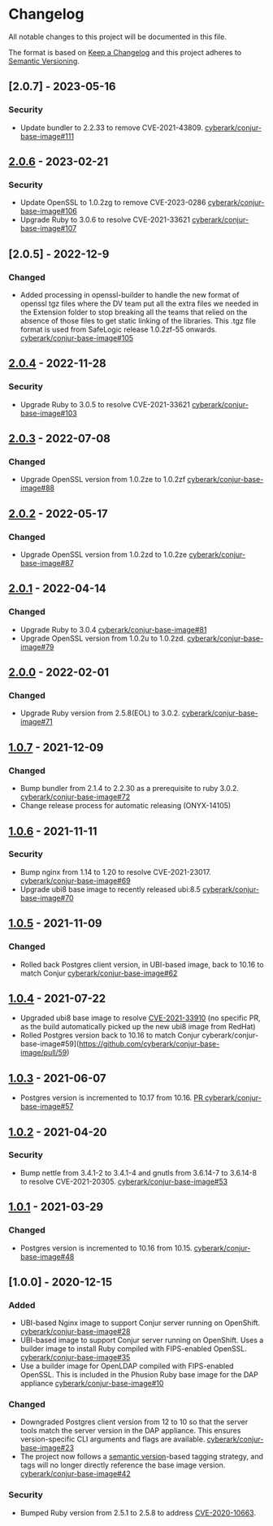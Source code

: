 # Changelog
All notable changes to this project will be documented in this file.

The format is based on [Keep a Changelog](http://keepachangelog.com/en/1.0.0/)
and this project adheres to [Semantic Versioning](http://semver.org/spec/v2.0.0.html).

## [2.0.7] - 2023-05-16

### Security
- Update bundler to 2.2.33 to remove CVE-2021-43809.
  [cyberark/conjur-base-image#111](https://github.com/cyberark/conjur-base-image/pull/111)

## [2.0.6] - 2023-02-21

### Security
- Update OpenSSL to 1.0.2zg to remove CVE-2023-0286
  [cyberark/conjur-base-image#106](https://github.com/cyberark/conjur-base-image/pull/106)
- Upgrade Ruby to 3.0.6 to resolve CVE-2021-33621
  [cyberark/conjur-base-image#107](https://github.com/cyberark/conjur-base-image/pull/107)

## [2.0.5] - 2022-12-9

### Changed
- Added processing in openssl-builder to handle the new format of openssl tgz files
  where the DV team put all the extra files we needed in the Extension folder to 
  stop breaking all the teams that relied on the absence of those files to get
  static linking of the libraries. This .tgz file format is used from SafeLogic
  release 1.0.2zf-55 onwards.
  [cyberark/conjur-base-image#105](https://github.com/cyberark/conjur-base-image/pull/105)

## [2.0.4] - 2022-11-28

### Security
- Upgrade Ruby to 3.0.5 to resolve CVE-2021-33621
  [cyberark/conjur-base-image#103](https://github.com/cyberark/conjur-base-image/pull/103)

## [2.0.3] - 2022-07-08

### Changed
- Upgrade OpenSSL version from 1.0.2ze to 1.0.2zf
  [cyberark/conjur-base-image#88](https://github.com/cyberark/conjur-base-image/pull/88)

## [2.0.2] - 2022-05-17

### Changed

- Upgrade OpenSSL version from 1.0.2zd to 1.0.2ze
  [cyberark/conjur-base-image#87](https://github.com/cyberark/conjur-base-image/pull/87)

## [2.0.1] - 2022-04-14

### Changed

- Upgrade Ruby to 3.0.4
  [cyberark/conjur-base-image#81](https://github.com/cyberark/conjur-base-image/pull/81)
- Upgrade OpenSSL version from 1.0.2u to 1.0.2zd.
  [cyberark/conjur-base-image#79](https://github.com/cyberark/conjur-base-image/pull/79)

## [2.0.0] - 2022-02-01

### Changed

- Upgrade Ruby version from 2.5.8(EOL) to 3.0.2.
  [cyberark/conjur-base-image#71](https://github.com/cyberark/conjur-base-image/pull/71)

## [1.0.7] - 2021-12-09

### Changed

- Bump bundler from 2.1.4 to 2.2.30 as a prerequisite to ruby 3.0.2.
  [cyberark/conjur-base-image#72](https://github.com/cyberark/conjur-base-image/pull/72)
- Change release process for automatic releasing (ONYX-14105)

## [1.0.6] - 2021-11-11

### Security
- Bump nginx from 1.14 to 1.20 to resolve CVE-2021-23017.
  [cyberark/conjur-base-image#69](https://github.com/cyberark/conjur-base-image/pull/69)
- Upgrade ubi8 base image to recently released ubi:8.5
  [cyberark/conjur-base-image#70](https://github.com/cyberark/conjur-base-image/pull/70)

## [1.0.5] - 2021-11-09

### Changed

- Rolled back Postgres client version, in UBI-based image, back to 10.16 to match Conjur 
  [cyberark/conjur-base-image#62](https://github.com/cyberark/conjur-base-image/pull/62)

## [1.0.4] - 2021-07-22

- Upgraded ubi8 base image to resolve [CVE-2021-33910](https://nvd.nist.gov/vuln/detail/CVE-2021-33910)
  (no specific PR, as the build automatically picked up the new ubi8 image from RedHat)
- Rolled Postgres version back to 10.16 to match Conjur 
  cyberark/conjur-base-image#59](https://github.com/cyberark/conjur-base-image/pull/59)

## [1.0.3] - 2021-06-07

- Postgres version is incremented to 10.17 from 10.16.
  [PR cyberark/conjur-base-image#57](https://github.com/cyberark/conjur-base-image/pull/57)

## [1.0.2] - 2021-04-20

### Security
- Bump nettle from 3.4.1-2 to 3.4.1-4 and gnutls from 3.6.14-7 to 3.6.14-8 to resolve CVE-2021-20305.
  [cyberark/conjur-base-image#53](https://github.com/cyberark/conjur-base-image/issues/53)

## [1.0.1] - 2021-03-29

### Changed
- Postgres version is incremented to 10.16 from 10.15.
  [cyberark/conjur-base-image#48](https://github.com/cyberark/conjur-base-image/issues/48)

## [1.0.0] - 2020-12-15

### Added
- UBI-based Nginx image to support Conjur server running on OpenShift.
  [cyberark/conjur-base-image#28](https://github.com/cyberark/conjur-base-image/issues/28)
- UBI-based image to support Conjur server running on OpenShift. Uses a builder image to install Ruby 
  compiled with FIPS-enabled OpenSSL.
  [cyberark/conjur-base-image#35](https://github.com/cyberark/conjur-base-image/issues/35)
- Use a builder image for OpenLDAP compiled with FIPS-enabled OpenSSL. This is
  included in the Phusion Ruby base image for the DAP appliance
  [cyberark/conjur-base-image#10](https://github.com/cyberark/conjur-base-image/pull/10)

### Changed
- Downgraded Postgres client version from 12 to 10 so that the server tools match
  the server version in the DAP appliance. This ensures version-specific CLI
  arguments and flags are available.
  [cyberark/conjur-base-image#23](https://github.com/cyberark/conjur-base-image/issues/23)
- The project now follows a [semantic version](https://semver.org)-based
  tagging strategy, and tags will no longer directly reference the base image
  version.
  [cyberark/conjur-base-image#42](https://github.com/cyberark/conjur-base-image/issues/42)

### Security
- Bumped Ruby version from 2.5.1 to 2.5.8 to address [CVE-2020-10663](https://nvd.nist.gov/vuln/detail/CVE-2020-10663).

[Unreleased]: https://github.com/cyberark/conjur-base-image/compare/v2.0.6...HEAD
[2.0.6]: https://github.com/cyberark/conjur-base-image/compare/v2.0.4...v2.0.6
[2.0.4]: https://github.com/cyberark/conjur-base-image/compare/v2.0.3...v2.0.4
[2.0.3]: https://github.com/cyberark/conjur-base-image/compare/v2.0.2...v2.0.3
[2.0.2]: https://github.com/cyberark/conjur-base-image/compare/v2.0.1...v2.0.2
[2.0.1]: https://github.com/cyberark/conjur-base-image/compare/v2.0.0...v2.0.1
[2.0.0]: https://github.com/cyberark/conjur-base-image/compare/v1.0.7...v2.0.0
[1.0.7]: https://github.com/cyberark/conjur-base-image/compare/v1.0.6...v1.0.7
[1.0.6]: https://github.com/cyberark/conjur-base-image/compare/v1.0.5...v1.0.6
[1.0.5]: https://github.com/cyberark/conjur-base-image/compare/v1.0.4...v1.0.5
[1.0.4]: https://github.com/cyberark/conjur-base-image/compare/v1.0.3...v1.0.4
[1.0.3]: https://github.com/cyberark/conjur-base-image/compare/v1.0.2...v1.0.3
[1.0.2]: https://github.com/cyberark/conjur-base-image/compare/v1.0.1...v1.0.2
[1.0.1]: https://github.com/cyberark/conjur-base-image/compare/v1.0.0...v1.0.1
